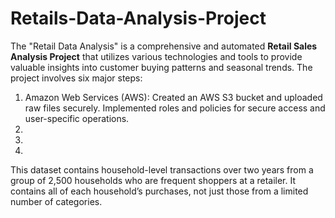 # Retails-Data-Analysis-Project
The "Retail Data Analysis" is a comprehensive and automated **Retail Sales Analysis Project** that utilizes various technologies and tools to provide valuable insights into customer buying patterns and seasonal trends. The project involves six major steps:
1. Amazon Web Services (AWS):
Created an AWS S3 bucket and uploaded raw files securely. Implemented roles and policies for secure access and user-specific operations.
2. 
3. 
4. 
   
This dataset contains household-level transactions over two years from a group of 2,500 households who are frequent shoppers at a retailer. It contains all of each household’s purchases, not just those from a limited number of categories.


